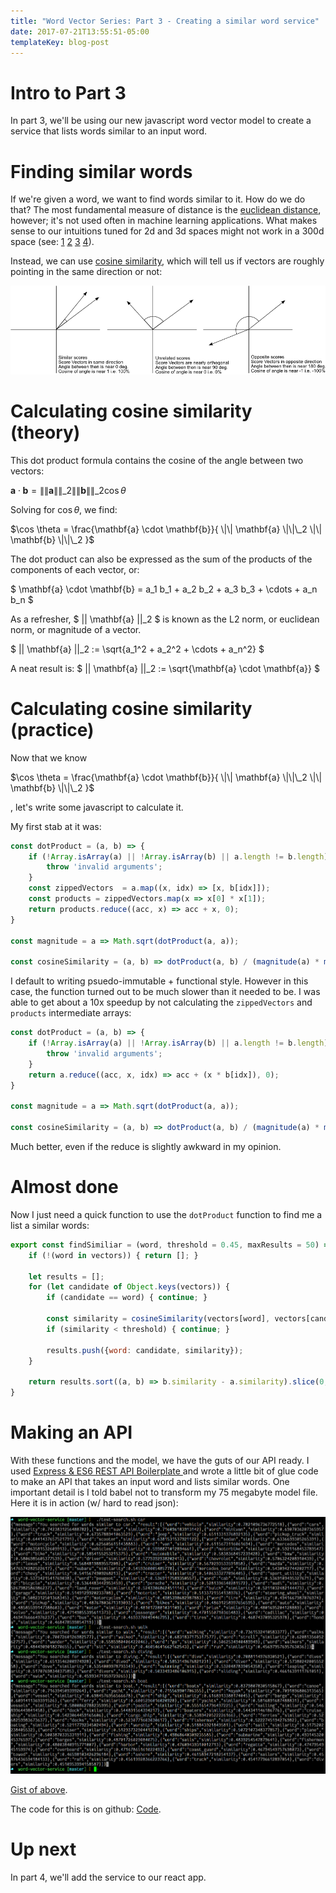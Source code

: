 ```yaml
---
title: "Word Vector Series: Part 3 - Creating a similar word service"
date: 2017-07-21T13:55:51-05:00
templateKey: blog-post
---
```


# Intro to Part 3

In part 3, we'll be using our new javascript word vector model to create a service that
lists words similar to an input word.

# Finding similar words

If we're given a word, we want to find words similar to it.  How do we do that?  The most
fundamental measure of distance is the [euclidean distance](https://en.wikipedia.org/wiki/Euclidean_distance), however; it's not used often in
machine learning applications.   What makes sense to our intuitions tuned for 2d and 3d spaces
might not work in a 300d space (see: [1](http://citeseerx.ist.psu.edu/viewdoc/download?doi=10.1.1.23.7409&rep=rep1&type=pdf) [2](https://stats.stackexchange.com/questions/99171/why-is-euclidean-distance-not-a-good-metric-in-high-dimensions) [3](http://www.overcomingbias.com/2017/07/high-dimensional-societes.html) [4](http://onlinelibrary.wiley.com/doi/10.1002/sam.11161/abstract)).

Instead, we can use [cosine similarity](https://en.wikipedia.org/wiki/Cosine_similarity), which will tell us if vectors are roughly pointing in the same direction or not:

![Cosine similarity](./cosine_sim.png)

# Calculating cosine similarity (theory)

This dot product formula contains the cosine of the angle between two vectors:

$\mathbf{a} \cdot \mathbf{b} = \|\| \mathbf{a} \|\|\_2 \|\| \mathbf{b} \|\|\_2 \cos \theta$

Solving for $\cos \theta$, we find:

$\cos \theta = \frac{\mathbf{a} \cdot \mathbf{b}}{ 
   \|\| \mathbf{a} \|\|\_2 \|\| \mathbf{b} \|\|\_2 
}$

The dot product can also be expressed as the sum of the products of the components of each vector, or:

$ \mathbf{a} \cdot \mathbf{b} = a\_1 b\_1 + a\_2 b\_2 + a\_3 b\_3 + \cdots + a\_n b\_n $

As a refresher,  $ \|\| \mathbf{a} \|\|\_2 $ is known as the L2 norm, or euclidean norm, or magnitude of a vector.

$ \|\| \mathbf{a} \|\|\_2 := \sqrt{a\_1^2 + a\_2^2 + \cdots + a\_n^2} $

A neat result is: $ \|\| \mathbf{a} \|\|\_2 := \sqrt{\mathbf{a} \cdot \mathbf{a}} $

# Calculating cosine similarity (practice)

Now that we know 

$\cos \theta = \frac{\mathbf{a} \cdot \mathbf{b}}{ 
   \|\| \mathbf{a} \|\|\_2 \|\| \mathbf{b} \|\|\_2 
}$

, let's write some javascript to calculate it.

My first stab at it was:

```javascript
const dotProduct = (a, b) => {
	if (!Array.isArray(a) || !Array.isArray(b) || a.length != b.length) {
		throw 'invalid arguments';
	}
	const zippedVectors  = a.map((x, idx) => [x, b[idx]]);
	const products = zippedVectors.map(x => x[0] * x[1]);
	return products.reduce((acc, x) => acc + x, 0);
}

const magnitude = a => Math.sqrt(dotProduct(a, a));

const cosineSimilarity = (a, b) => dotProduct(a, b) / (magnitude(a) * magnitude(b));
```

I default to writing psuedo-immutable + functional style.  However in this case, the function
turned out to be much slower than it needed to be.  I was able to get about a 10x speedup by
not calculating the `zippedVectors` and `products` intermediate arrays:

```javascript
const dotProduct = (a, b) => {
	if (!Array.isArray(a) || !Array.isArray(b) || a.length != b.length) {
		throw 'invalid arguments';
	}
	return a.reduce((acc, x, idx) => acc + (x * b[idx]), 0);
}

const magnitude = a => Math.sqrt(dotProduct(a, a));

const cosineSimilarity = (a, b) => dotProduct(a, b) / (magnitude(a) * magnitude(b));
```

Much better, even if the reduce is slightly awkward in my opinion.

# Almost done

Now I just need a quick function to use the `dotProduct` function to find me a list a similar words:

```javascript
export const findSimiliar = (word, threshold = 0.45, maxResults = 50) => {
	if (!(word in vectors)) { return []; }

	let results = [];
	for (let candidate of Object.keys(vectors)) {
		if (candidate == word) { continue; }

		const similarity = cosineSimilarity(vectors[word], vectors[candidate]);
		if (similarity < threshold) { continue; }

		results.push({word: candidate, similarity});
	}

	return results.sort((a, b) => b.similarity - a.similarity).slice(0, maxResults);
}
```

# Making an API

With these functions and the model, we have the guts of our API ready.  I used [Express & ES6 REST API Boilerplate
](https://github.com/developit/express-es6-rest-api) and wrote a little bit of glue code to make an API that takes 
an input word and lists similar words.  One important detail is I told babel not to transform my 75 megabyte model
file.  Here it is in action (w/ hard to read json):

![API Example](./api_example.png)

[Gist of above](https://gist.github.com/mreishus/bfbb0a532f9ecdce536d80eb3e8897c1).

The code for this is on github: [Code](https://github.com/mreishus/vector-search-example/tree/03_added_vector_service).

# Up next

In part 4, we'll add the service to our react app.

